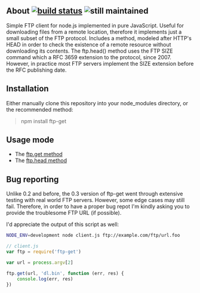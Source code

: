 ## About [![build status](https://secure.travis-ci.org/SaltwaterC/ftp-get.png?branch=master)](http://travis-ci.org/SaltwaterC/ftp-get) ![still maintained](http://stillmaintained.com/SaltwaterC/ftp-get.png)

Simple FTP client for node.js implemented in pure JavaScript. Useful for downloading files from a remote location, therefore it implements just a small subset of the FTP protocol. Includes a method, modeled after HTTP's HEAD in order to check the existence of a remote resource without downloading its contents. The ftp.head() method uses the FTP SIZE command which a RFC 3659 extension to the protocol, since 2007. However, in practice most FTP servers implement the SIZE extension before the RFC publishing date.

## Installation

Either manually clone this repository into your node_modules directory, or the recommended method:

> npm install ftp-get

## Usage mode

 * The [ftp.get method](https://github.com/SaltwaterC/ftp-get/wiki/ftp.get-method)
 * The [ftp.head method](https://github.com/SaltwaterC/ftp-get/wiki/ftp.head-method)

## Bug reporting

Unlike 0.2 and before, the 0.3 version of ftp-get went through extensive testing with real world FTP servers. However, some edge cases may still fail. Therefore, in order to have a proper bug repot I'm kindly asking you to provide the troublesome FTP URL (if possible).

I'd appreciate the output of this script as well:

```bash
NODE_ENV=development node client.js ftp://example.com/ftp/url.foo
```

```javascript
// client.js
var ftp = require('ftp-get')

var url = process.argv[2]

ftp.get(url, 'dl.bin', function (err, res) {
	console.log(err, res)
})
```

